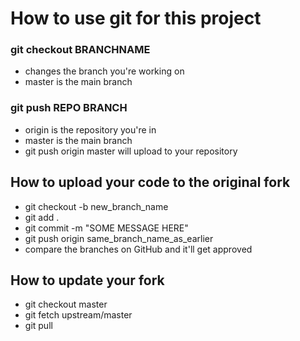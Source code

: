 # How to use git for this project

### git checkout BRANCHNAME
 - changes the branch you're working on
 - master is the main branch

### git push REPO BRANCH
 - origin is the repository you're in
 - master is the main branch
 - git push origin master will upload to your repository
 
## How to upload your code to the original fork
 - git checkout -b new_branch_name
 - git add .
 - git commit -m "SOME MESSAGE HERE"
 - git push origin same_branch_name_as_earlier
 - compare the branches on GitHub and it'll get approved

## How to update your fork
 - git checkout master
 - git fetch upstream/master
 - git pull
